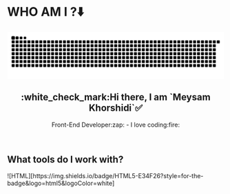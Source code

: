 # WHO AM I ?:arrow_down:
<img align="center" src="https://raw.githubusercontent.com/imrrobat/imrrobat/d1b244e170d2b75fdda3efd499eaaf163f7a617c/images/github-contribution-grid-snake.svg" />

<h2 align="center">:white_check_mark:Hi there, I am `Meysam Khorshidi`✅</h2>
<p align="center">Front-End Developer:zap: - I love coding:fire:</p>
<br>
<h2 align="left">What tools do I work with?</h2>
![HTML][https://img.shields.io/badge/HTML5-E34F26?style=for-the-badge&logo=html5&logoColor=white]

